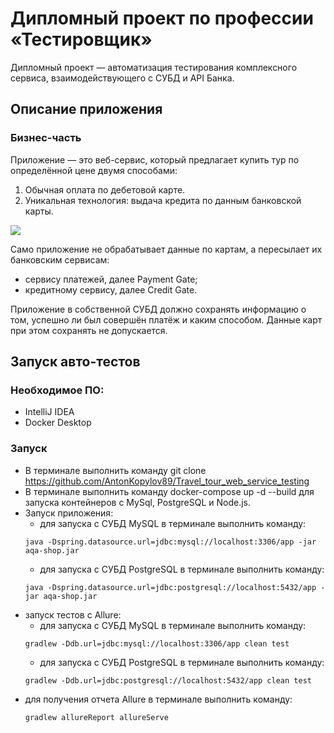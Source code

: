 # Дипломный проект по профессии «Тестировщик»

Дипломный проект — автоматизация тестирования комплексного сервиса, взаимодействующего с СУБД и API Банка.

## Описание приложения

### Бизнес-часть

Приложение — это веб-сервис, который предлагает купить тур по определённой цене двумя способами:

1. Обычная оплата по дебетовой карте.
2. Уникальная технология: выдача кредита по данным банковской карты.

![](pic/service.png)

Само приложение не обрабатывает данные по картам, а пересылает их банковским сервисам:
* сервису платежей, далее Payment Gate;
* кредитному сервису, далее Credit Gate.

Приложение в собственной СУБД должно сохранять информацию о том, успешно ли был совершён платёж и каким способом. Данные карт при этом сохранять не допускается.

## Запуск авто-тестов
### Необходимое ПО:
* IntelliJ IDEA
* Docker Desktop

### Запуск
* В терминале выполнить команду git clone https://github.com/AntonKopylov89/Travel_tour_web_service_testing
* В терминале выполнить команду docker-compose up -d --build для запуска контейнеров с MySql, PostgreSQL и Node.js.
* Запуск приложения: 
    * для запуска с СУБД MySQL в терминале выполнить команду: 
    ```
    java -Dspring.datasource.url=jdbc:mysql://localhost:3306/app -jar aqa-shop.jar
    ```
    * для запуска с СУБД PostgreSQL в терминале выполнить команду: 
    ```
    java -Dspring.datasource.url=jdbc:postgresql://localhost:5432/app -jar aqa-shop.jar
    ```
* запуск тестов с Allure:
   * для запуска с СУБД MySQL в терминале выполнить команду: 
   ```
   gradlew -Ddb.url=jdbc:mysql://localhost:3306/app clean test
   ```
   * для запуска с СУБД PostgreSQL в терминале выполнить команду:  
   ```
   gradlew -Ddb.url=jdbc:postgresql://localhost:5432/app clean test
   ```
* для получения отчета Allure в терминале выполнить команду: 
  ```
  gradlew allureReport allureServe
  ```
